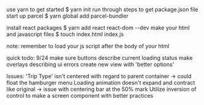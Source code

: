 use yarn to get started
    $ yarn init
run through steps to get package.json file
start up parcel
    $ yarn global add parcel-bundler

install react packages
    $ yarn add react react-dom --dev
make your html and javascript files
    $ touch index.html index.js

note: remember to load your js script after the body of your html

quick todo: 9/24
make sure buttons describe current loading status
make overlays describing ui errors
create new view with 'better options'


Issues: 
'Trip Type' isn't centered with regard to parent container
    -> could float the hamburger menu
Loading animation doesn't expand and contract like original 
    -> issue with centering bar at the 50% mark
Utilize inversion of control to make a screen component with better practices
